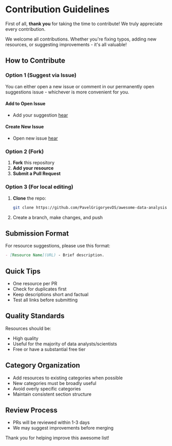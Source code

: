# Contribution Guidelines

First of all, **thank you** for taking the time to contribute! We truly appreciate every contribution.

We welcome all contributions. Whether you're fixing typos, adding new resources, or suggesting improvements - it's all valuable!

## How to Contribute

### Option 1 (Suggest via Issue)

You can either open a new issue or comment in our permanently open suggestions issue - whichever is more convenient for you.

#### Add to Open Issue

- Add your suggestion [hear](https://github.com/PavelGrigoryevDS/awesome-data-analysis/issues/16)

#### Create New Issue

- Open new issue [hear](https://github.com/PavelGrigoryevDS/awesome-data-analysis/issues)

### Option 2 (Fork)

1. **Fork** this repository
2. **Add your resource**
3. **Submit a Pull Request**

### Option 3 (For local editing)

1. **Clone** the repo:

   ```bash
   git clone https://github.com/PavelGrigoryevDS/awesome-data-analysis
   ```

2. Create a branch, make changes, and push

## Submission Format

For resource suggestions, please use this format:

```markdown
- [Resource Name](URL) - Brief description.
```

## Quick Tips

- One resource per PR
- Check for duplicates first
- Keep descriptions short and factual
- Test all links before submitting

## Quality Standards

Resources should be:

- High quality
- Useful for the majority of data analysts/scientists
- Free or have a substantial free tier

## Category Organization

- Add resources to existing categories when possible
- New categories must be broadly useful
- Avoid overly specific categories
- Maintain consistent section structure

## Review Process

- PRs will be reviewed within 1-3 days
- We may suggest improvements before merging

Thank you for helping improve this awesome list!
